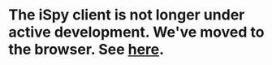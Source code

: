 # The iSpy client is not longer under active development. We've moved to the browser. See [here](https://github.com/cms-outreach/ispy-webgl).
